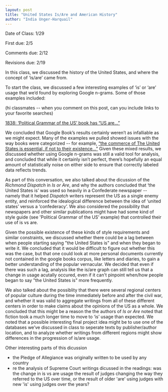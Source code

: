 ```yaml
---
layout: post
title: "United States Is/Are and American History"
author: "India Unger-Harquail"
---
```

Date of Class: 1/29

First due: 2/5

Comments due: 2/12

Revisions due: 2/19

In this class, we discussed the history of the United States, and where the concept of ‘is/are’ came from.

To start the class, we discussed a few interesting examples of ‘is’ or ‘are’ usage that we’d found by exploring Google n-grams. Some of those examples included:

(hi classmates -- when you comment on this post, can you include links to your favorite searches)


[1838: ‘Political Grammar of the US’ book has “US are…”](https://books.google.com/books?id=ORJAAAAAYAAJ&pg=PA231&dq=%22the+united+states+are%22&hl=en&newbks=1&newbks_redir=0&sa=X&ved=2ahUKEwipjfGx46fnAhV9mXIEHZWhDx8Q6AEwAnoECAUQAg#v=onepage&q=%22the%20united%20states%20are%22&f=false)

We concluded that Google Book’s results certainly weren’t as infalliable as we might expect. Many of the examples we pulled showed issues with the way books were categorized -- for example, [“the commerce of The United States is essential, if not to their existence…”](https://books.google.com/books?id=IKkOAAAAQAAJ&pg=PA121&dq=%22the+united+states+is%22&hl=en&newbks=1&newbks_redir=0&sa=X&ved=2ahUKEwi9ieKe7afnAhUolXIEHbHBCjg4ZBDoATAFegQIBxAC#v=onepage&q=%22the%20united%20states%20is%22&f=false) Given these mixed results, we discussed whether using Google n-grams  was still a valid tool for analysis, and concluded that while it certainly isn’t perfect, there’s hopefully an equal amount of statistically noise on either side to ensure that correctly labeled data reflects trends. 

As part of this conversation, we also talked about the dicussion of the *Richmond Dispatch* in *Is or Are*, and why the authors concluded that ‘the United States is’ was used so heavily in a Confederate newspaper -- namely that it helped *Dispatch* writers represent the US as a single enemy entity, and reinforced the idealogical difference between the idea of ‘united states’ versus a ‘confederacy’. We also considered the possibility that newspapers and other similar publications might have had some kind of style guide (see 'Political Grammar of the US' example) that controlled their use of is vs are.

Given the possible existence of these kinds of style requirements and similar constraints, we discussed whether there could be a lag between when people starting saying "the United States is" and when they began to write it. We concluded that it would be difficult to figure out whether this was the case, but that one could look at more personal documents currently not contained in the google books corpus, like letters and diaries, to gain a better understanding of the popular vernacular. We decided that even if there was such a lag, analysis like the is/are graph can still tell us that a change in usage acutally occured, even if it can't pinpoint when/how people began to say "the United States is" more frequently. 

We also talked about the possiblity that there were several regional centers of popular culture during the time immediately before and after the civil war, and whether it was valid to aggregate writings from all of these different centers in order to make claims about the opinions of the US as a whole. We concluded that this might be a reason the the authors of *Is or Are* noted that fiction took a much longer time to move to ‘is’ usage than expected. We noted that a possible interesting final project idea might be to use one of the databases we’ve discussed in class to seperate texts by publisher/author location, and to analyze whether writings from different regions might show differences in the progression of is/are usage. 

Other interesting parts of this dicussion
- the Pledge of Allegiance was originally written to be used by any country
- re the analysis of Supreme Court writings dicussed in the readings: was the change in is vs are usage the result of judges changing the way they referred to the US over time, or the result of older 'are' using judges with new 'is' using judges over the years?
